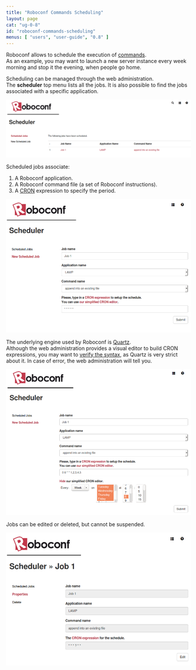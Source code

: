 ```yaml
---
title: "Roboconf Commands Scheduling"
layout: page
cat: "ug-0-8"
id: "roboconf-commands-scheduling"
menus: [ "users", "user-guide", "0.8" ]
---
```


Roboconf allows to schedule the execution of [commands](roboconf-commands.html).  
As an example, you may want to launch a new server instance every week morning and stop
it the evening, when people go home.

Scheduling can be managed through the web administration.  
The **scheduler** top menu lists all the jobs. It is also possible to find the jobs
associated with a specific application.

<img src="/resources/img/roboconf-scheduling-04.png" alt="Listing scheduled jobs" class="gs" />

Scheduled jobs associate:

1. A Roboconf application.
2. A Roboconf command file (a set of Roboconf instructions).
3. A [CRON](https://en.wikipedia.org/wiki/Cron) expression to specify the period.

<img src="/resources/img/roboconf-scheduling-01.png" alt="Scheduling a new job" class="gs" />

The underlying engine used by Roboconf is [Quartz](http://www.quartz-scheduler.org/).  
Although the web administration provides a visual editor to build CRON expressions, you may want to
[verify the syntax](http://www.quartz-scheduler.org/documentation/quartz-2.1.x/tutorials/crontrigger.html),
as Quartz is very strict about it. In case of error, the web administration will tell you.

<img src="/resources/img/roboconf-scheduling-02.png" alt="Scheduling a new job with the editor" class="gs" />

Jobs can be edited or deleted, but cannot be suspended.

<img src="/resources/img/roboconf-scheduling-03.png" alt="Reading properties of a job" class="gs" />
